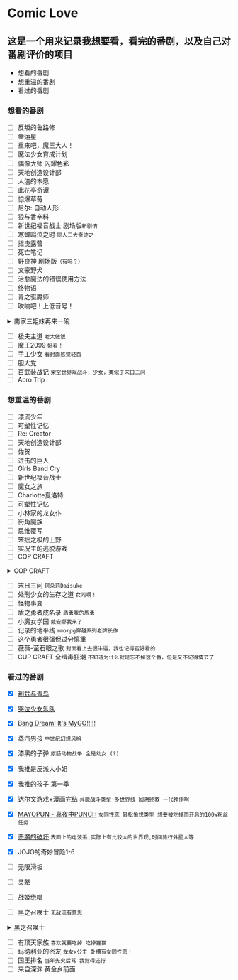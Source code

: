 # Comic Love

## 这是一个用来记录我想要看，看完的番剧，以及自己对番剧评价的项目

* 想看的番剧
* 想重温的番剧
* 看过的番剧

### 想看的番剧

* [ ] 反叛的鲁路修
* [ ] 幸运星
* [ ] 重来吧，魔王大人！
* [ ] 魔法少女育成计划
* [ ] 偶像大师 闪耀色彩
* [ ] 天地创造设计部
* [ ] 人渣的本愿
* [ ] 此花亭奇谭
* [ ] 惊爆草莓
* [ ] 尼尔: 自动人形
* [ ] 狼与香辛料
* [ ] 新世纪福音战士 剧场版`新剧情`
* [ ] 寒蝉鸣泣之时 `同人三大奇迹之一`
* [ ] 摇曳露营
* [ ] 死亡笔记
* [ ] 野良神 剧场版`（有吗？）`
* [ ] 文豪野犬
* [ ] 治愈魔法的错误使用方法
* [ ] 终物语
* [ ] 青之驱魔师
* [ ] 吹响吧！上低音号！

<details close>
 <summary>南家三姐妹再来一碗</summary>
 <div>
  高中二年级代母之职的大姐春香，活泼但爱闯祸的初中二年级生夏奈，毒舌的小学五年级生千秋和他们各个年龄的朋友
 </div>
 <img src="Comic\wanted\南家三姐妹再来一碗\南家三姐妹再来一碗.jpg" alt="南家三姐妹再来一碗" style="height: 100px;width: auto;"></img>
</details>

* [ ] 极夫主道 `老大做饭`
* [ ] 魔王2099 `好看！`
* [ ] 手工少女 `看封面感觉轻百`
* [ ] 胆大党
* [ ] 百武装战记 `架空世界观战斗，少女，类似于末日三问`
* [ ] Acro Trip

### 想重温的番剧

* [ ] 漂流少年
* [ ] 可塑性记忆
* [ ] Re: Creator
* [ ] 天地创造设计部
* [ ] 佐贺
* [ ] 进击的巨人
* [ ] Girls Band Cry
* [ ] 新世纪福音战士
* [ ] 魔女之旅
* [ ] Charlotte夏洛特
* [ ] 可塑性记忆
* [ ] 小林家的龙女仆
* [ ] 街角魔族
* [ ] 思维覆写
* [ ] 笨拙之极的上野
* [ ] 实况主的逃脱游戏
* [ ] COP CRAFT

<details close>
    <summary> COP CRAFT</summary>
    <div>
十五年前，太平洋上出现了一个未知的超空间大门，在门的对面，是妖精和魔物居住的奇妙异世界“菜特·寒玛尼”。
“圣特雷萨市”是有着超过200万的来自两个世界的移民居住的都市，那里有着多样的民族和多形的文化，有着富裕者和贫困者，那里是全世界最新的“梦们之城”。但是，在那混法的暗影中，涌动着各种各样的犯罪。
而面对这些犯罪的刑警们，就存在于圣特雷萨市的警察
局······
刑警桂·的场与异世界骑士提拉娜，性别、性格以及“出生
的世界”均不相同的两人相遇之时，案件发生了。
两个世界，两种正义，在其前方一—搭档警察动作剧开幕!</div>
</details>

* [ ] 末日三问 `珂朵莉Daisuke`
* [ ] 处刑少女的生存之道 `女同啊！`
* [ ] 怪物事变
* [ ] 盾之勇者成名录 `盾勇我的盾勇`
* [ ] 小魔女学园 `戴安娜我来了`
* [ ] 记录的地平线 `mmorpg穿越系列老牌长作`
* [ ] 这个勇者很强但过分慎重
* [ ] 薇薇-萤石眼之歌 `封面看上去很牛逼，我也记得蛮好看的`
* [ ] CUP CRAFT 全缉毒狂潮 `不知道为什么就是忘不掉这个番，但是又不记得情节了`

### 看过的番剧

* [X] [利兹与青鸟](Comic/watched/利兹与青鸟/利兹与青鸟.md)
* [X] [哭泣少女乐队](Comic/watched/GBC/gbc.md)
* [X] [Bang Dream! It&#39;s MyGO!!!!!](Comic\watched\Mygo\mygo.md)
* [X] 蒸汽男孩 `中世纪幻想风格`
* [X] 漆黑的子弹 `原肠动物战争 全是幼女 (?)`
* [X] 我推是反派大小姐
* [X] 我推的孩子 第一季
* [X] 达尔文游戏+漫画完结 `异能战斗类型 多世界线 回溯拯救 一代神作啊`
* [X] [MAYOPUN - 真夜中PUNCH](./Comic/watched/mayopun/MAYOPUN.png) `女同性恋 轻松愉悦类型 想要被吃掉而开启的100w粉丝任务`
* [X] [恶魔的破坏](./Comic/watched/恶魔的破坏/恶魔的破坏.jpg) `表面上的电波系,实际上有比较大的世界观,时间旅行外星人等`

* [X] JOJO的奇妙冒险1-6
* [ ] 无限滑板
* [ ] 灵笼
* [ ] 战姬绝唱
* [ ] 黑之召唤士 `无敌流有意思`

<details close>
<summary> 黑之召唤士 </summary>
“这是第一次呢，意然让我这个神来当他的手下。”
凯尔文醒来后发现自己转生到了异世界，而且，他将异世界向导同时也是那个世界的女神认作了自己的属下。
用前世记忆作为交换，得到超高等级的召唤技能与魔法技能的凯尔文，开始了冒险者的生汇，因为自身追求强故的性格和远超新人的战斗数值，瞬间变得引人注目。
身披黑色长袍的战斗狂立人公聚集了同伴，变身为最强冒险者，酣畅淋滴的战斗冒险就此拉开帷幕!
</details>

* [ ] 有顶天家族 `喜欢就要吃掉 吃掉狸猫`
* [ ] 玛纳利亚的密友 `龙女x公主 卧槽有女同性恋！`
* [ ] 国王排名 `当年先火后骂 我觉得还行`
* [ ] 来自深渊 黄金乡前面
